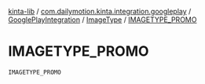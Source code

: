 [kinta-lib](../../../index.md) / [com.dailymotion.kinta.integration.googleplay](../../index.md) / [GooglePlayIntegration](../index.md) / [ImageType](index.md) / [IMAGETYPE_PROMO](./-i-m-a-g-e-t-y-p-e_-p-r-o-m-o.md)

# IMAGETYPE_PROMO

`IMAGETYPE_PROMO`